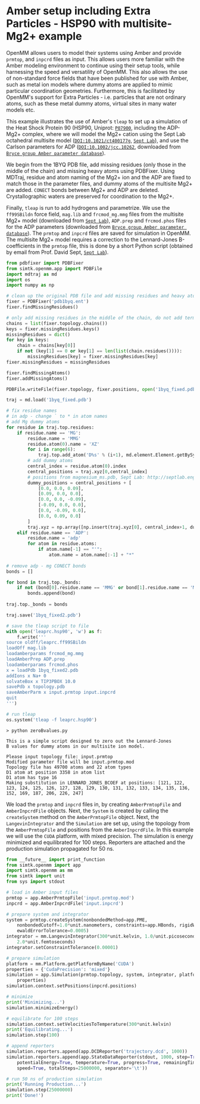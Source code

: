 # Amber setup including Extra Particles - HSP90 with multisite-Mg2+ example

OpenMM allows users to model their systems using Amber and provide `prmtop`, and `inpcrd` files as input. This allows users more familiar with the Amber modeling environment to continue using their setup tools, while harnessing the speed and versatility of OpenMM. This also allows the use of non-standard force fields that have been published for use with Amber, such as metal ion models where dummy atoms are applied to mimic particular coordination geometries. Furthermore, this is facilitated by OpenMM's support for Extra Particles - i.e. particles that are not ordinary atoms, such as these metal dummy atoms, virtual sites in many water models etc.

This example illustrates the use of Amber's `tleap` to set up a simulation of the Heat Shock Protein 90 (HSP90, Uniprot: [`P07900`](http://www.uniprot.org/uniprot/P07900), including the ADP-Mg2+ complex, where we will model the Mg2+ cation using the Sept Lab octahedral multisite model ([`DOI:10.1021/ct400177g`](https://doi.org/10.1021/ct400177g), [`Sept Lab`](http://septlab.engin.umich.edu/multisite-ions.html)), and use the Carlson parameters for ADP ([`DOI:10.1002/jcc.10262`](https://doi.org/10.1002/jcc.10262), downloaded from [`Bryce group Amber parameter database`](http://research.bmh.manchester.ac.uk/bryce/amber)).

We begin from the 1BYQ PDB file, add missing residues (only those in the middle of the chain) and missing heavy atoms using PDBFixer. Using MDTraj, residue and atom naming of the Mg2+ ion and the ADP are fixed to match those in the parameter files, and dummy atoms of the multisite Mg2+ are added. `CONECT` bonds between Mg2+ and ADP are deleted. Crystallographic waters are preserved for coordination to the Mg2+. 

Finally, `tleap` is run to add hydrogens and parametrize. We use the `ff99SBildn` force field, `mag.lib` and `frcmod_mg.mmg` files from the multisite Mg2+ model (downloaded from [`Sept Lab`](http://septlab.engin.umich.edu/multisite-ions.html)), `ADP.prep` and `frcmod.phos` files for the ADP parameters (downloaded from [`Bryce group Amber parameter database`](http://research.bmh.manchester.ac.uk/bryce/amber)). The `prmtop` and `inpcrd` files are saved for simulation in OpenMM. The multisite Mg2+ model requires a correction to the Lennard-Jones B-coefficients in the `prmtop` file, this is done by a short Python script (obtained by email from Prof. David Sept, [`Sept Lab`](http://septlab.engin.umich.edu)).

```python
from pdbfixer import PDBFixer
from simtk.openmm.app import PDBFile
import mdtraj as md
import os
import numpy as np

# clean up the original PDB file and add missing residues and heavy atoms
fixer = PDBFixer('pdb1byq.ent')
fixer.findMissingResidues()

# only add missing residues in the middle of the chain, do not add terminal ones
chains = list(fixer.topology.chains())
keys = fixer.missingResidues.keys()
missingResidues = dict()
for key in keys:
    chain = chains[key[0]]
    if not (key[1] == 0 or key[1] == len(list(chain.residues()))):
        missingResidues[key] = fixer.missingResidues[key]
fixer.missingResidues = missingResidues

fixer.findMissingAtoms()
fixer.addMissingAtoms()

PDBFile.writeFile(fixer.topology, fixer.positions, open('1byq_fixed.pdb', 'w'))

traj = md.load('1byq_fixed.pdb')

# fix residue names
# in adp - change ` to * in atom names
# add Mg dummy atoms
for residue in traj.top.residues:
    if residue.name == 'MG':
        residue.name = 'MMG'
        residue.atom(0).name = 'XZ'
        for i in range(6):
            traj.top.add_atom('D%s' % (i+1), md.element.Element.getBySymbol('Mg'), residue)
        # add dummy atoms
        central_index = residue.atom(0).index
        central_positions = traj.xyz[0,central_index]
        # positions from magnesium_ms.pdb, Sept Lab: http://septlab.engin.umich.edu/multisite-ions.html
        dummy_positions = central_positions + [
            [0.0, 0.0, 0.09],
            [0.09, 0.0, 0.0],
            [0.0, 0.0, -0.09],
            [-0.09, 0.0, 0.0],
            [0.0, -0.09, 0.0],
            [0.0, 0.09, 0.0]
        ]    
        traj.xyz = np.array([np.insert(traj.xyz[0], central_index+1, dummy_positions, axis=0)])    
    elif residue.name == 'ADP':
        residue.name = 'adp'
        for atom in residue.atoms:
            if atom.name[-1] == "'":
                atom.name = atom.name[:-1] + "*"
                
# remove adp - mg CONECT bonds
bonds = []

for bond in traj.top._bonds:
    if not (bond[0].residue.name == 'MMG' or bond[1].residue.name == 'MMG'):
        bonds.append(bond)
        
traj.top._bonds = bonds

traj.save('1byq_fixed2.pdb')

# save the tleap script to file
with open('leaprc.hsp90', 'w') as f:
    f.write('''
source oldff/leaprc.ff99SBildn
loadOff mag.lib
loadamberparams frcmod_mg.mmg
loadAmberPrep ADP.prep
loadamberparams frcmod.phos
x = loadPdb 1byq_fixed2.pdb
addIons x Na+ 0
solvateBox x TIP3PBOX 10.0
savePdb x topology.pdb
saveAmberParm x input.prmtop input.inpcrd
quit
''')

# run tleap
os.system('tleap -f leaprc.hsp90')
```

```
> python zeroBvalues.py 

This is a simple script designed to zero out the Lennard-Jones
B values for dummy atoms in our multisite ion model.

Please input topology file: input.prmtop
Modified parameter file will be input.prmtop.mod
Topology file has 49700 atoms and 22 atom types
D1 atom at position 3358 in atom list
D1 atom has type 16
Making substitution in LENNARD_JONES_BCOEF at positions: [121, 122, 123, 124, 125, 126, 127, 128, 129, 130, 131, 132, 133, 134, 135, 136, 152, 169, 187, 206, 226, 247]
```

We load the `prmtop` and `inpcrd` files in, by creating `AmberPrmtopFile` and `AmberInpcrdFile` objects. Next, the `System` is created by calling the `createSystem` method on the `AmberPrmtopFile` object. Next, the `LangevinIntegrator` and the `Simulation` are set up, using the topology from the `AmberPrmtopFile` and positions from the `AmberInpcrdFile`. In this example we will use the `CUDA` platform, with mixed precision. The simulation is energy minimized and equilibrated for 100 steps. Reporters are attached and the production simulation propagated for 50 ns. 

```python
from __future__ import print_function
from simtk.openmm import app
import simtk.openmm as mm
from simtk import unit
from sys import stdout

# load in Amber input files
prmtop = app.AmberPrmtopFile('input.prmtop.mod')
inpcrd = app.AmberInpcrdFile('input.inpcrd')

# prepare system and integrator
system = prmtop.createSystem(nonbondedMethod=app.PME, 
    nonbondedCutoff=1.0*unit.nanometers, constraints=app.HBonds, rigidWater=True, 
    ewaldErrorTolerance=0.0005)
integrator = mm.LangevinIntegrator(300*unit.kelvin, 1.0/unit.picoseconds, 
    2.0*unit.femtoseconds)
integrator.setConstraintTolerance(0.00001)

# prepare simulation
platform = mm.Platform.getPlatformByName('CUDA')
properties = {'CudaPrecision': 'mixed'}
simulation = app.Simulation(prmtop.topology, system, integrator, platform, 
    properties)
simulation.context.setPositions(inpcrd.positions)

# minimize
print('Minimizing...')
simulation.minimizeEnergy()

# equilibrate for 100 steps
simulation.context.setVelocitiesToTemperature(300*unit.kelvin)
print('Equilibrating...')
simulation.step(100)

# append reporters
simulation.reporters.append(app.DCDReporter('trajectory.dcd', 1000))
simulation.reporters.append(app.StateDataReporter(stdout, 1000, step=True, 
    potentialEnergy=True, temperature=True, progress=True, remainingTime=True, 
    speed=True, totalSteps=25000000, separator='\t'))

# run 50 ns of production simulation
print('Running Production...')
simulation.step(25000000)
print('Done!')
```
